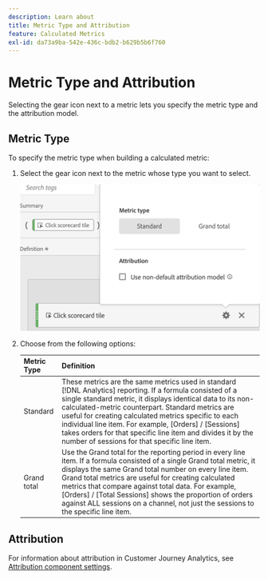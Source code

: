 ```yaml
---
description: Learn about
title: Metric Type and Attribution
feature: Calculated Metrics
exl-id: da73a9ba-542e-436c-bdb2-b629b5b6f760
---
```

# Metric Type and Attribution

Selecting the gear icon next to a metric lets you specify the metric type and the attribution model.

## Metric Type

To specify the metric type when building a calculated metric:

1. Select the gear icon next to the metric whose type you want to select.

   ![Gear icon with popup showing Metric type equal to Standard.](assets/cm_type_alloc.png) 

1. Choose from the following options:

   |  Metric Type  | Definition  |
   |---|---|
   |  Standard  | These metrics are the same metrics used in standard [!DNL Analytics] reporting. If a formula consisted of a single standard metric, it displays identical data to its non-calculated-metric counterpart. Standard metrics are useful for creating calculated metrics specific to each individual line item. For example, [Orders] / [Sessions] takes orders for that specific line item and divides it by the number of sessions for that specific line item.  |
   |  Grand total  | Use the Grand total for the reporting period in every line item. If a formula consisted of a single Grand total metric, it displays the same Grand total number on every line item. Grand total metrics are useful for creating calculated metrics that compare against total data. For example, [Orders] / [Total Sessions] shows the proportion of orders against ALL sessions on a channel, not just the sessions to the specific line item.  |

## Attribution

For information about attribution in Customer Journey Analytics, see [Attribution component settings](/help/data-views/component-settings/attribution.md).
